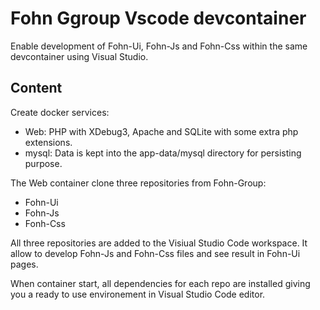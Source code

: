 # Fohn Ggroup Vscode devcontainer

Enable development of Fohn-Ui, Fohn-Js and Fohn-Css within the same devcontainer using Visual Studio.

## Content

Create docker services:

 - Web: PHP with XDebug3, Apache and SQLite with some extra php extensions.
 - mysql: Data is kept into the app-data/mysql directory for persisting purpose.

The Web container clone three repositories from Fohn-Group:
- Fohn-Ui
- Fohn-Js
- Fonh-Css

All three repositories are added to the Visiual Studio Code workspace.
It allow to develop Fohn-Js and Fohn-Css files and see result in Fohn-Ui pages.

When container start, all  dependencies for each repo are installed giving you a ready to use environement in Visual Studio Code editor.
